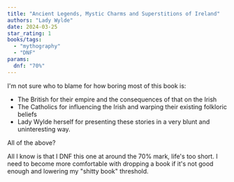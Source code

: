 ```yaml
---
title: "Ancient Legends, Mystic Charms and Superstitions of Ireland"
authors: "Lady Wylde"
date: 2024-03-25
star_rating: 1
books/tags:
  - "mythography"
  - "DNF"
params:
  dnf: "70%"
---
```


I'm not sure who to blame for how boring most of this book is:

- The British for their empire and the consequences of that on the Irish
- The Catholics for influencing the Irish and warping their existing folkloric
  beliefs
- Lady Wylde herself for presenting these stories in a very blunt and
  uninteresting way.

All of the above?

<!--more-->

All I know is that I DNF this one at around the 70% mark, life's too short. I
need to become more comfortable with dropping a book if it's not good enough and
lowering my "shitty book" threshold.
